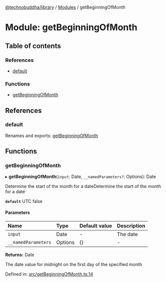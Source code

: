 [@technobuddha/library](../..) / [Modules](../Modules.md) / getBeginningOfMonth

# Module: getBeginningOfMonth

## Table of contents

### References

- [default](getbeginningofmonth.md#default)

### Functions

- [getBeginningOfMonth](getbeginningofmonth.md#getbeginningofmonth)

## References

### default

Renames and exports: [getBeginningOfMonth](getbeginningofmonth.md#getbeginningofmonth)

## Functions

### getBeginningOfMonth

▸ **getBeginningOfMonth**(`input`: Date, `__namedParameters?`: Options): Date

Determine the start of the month for a dateDetermine the start of the month for a date

**`default`** UTC false

#### Parameters

| Name | Type | Default value | Description |
| :------ | :------ | :------ | :------ |
| `input` | Date | - | The date |
| `__namedParameters` | Options | {} | - |

**Returns:** Date

The date value for midnight on the first day of the specified month

Defined in: [src/getBeginningOfMonth.ts:14](../src/getBeginningOfMonth.ts#L14)
